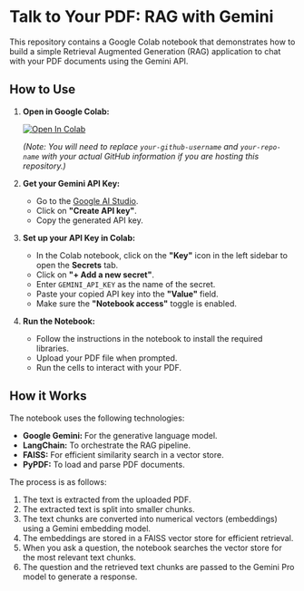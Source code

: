 # Talk to Your PDF: RAG with Gemini

This repository contains a Google Colab notebook that demonstrates how to build a simple Retrieval Augmented Generation (RAG) application to chat with your PDF documents using the Gemini API.

## How to Use

1.  **Open in Google Colab:**

    [![Open In Colab](https://colab.research.google.com/assets/colab-badge.svg)](https://colab.research.google.com/github/your-github-username/your-repo-name/blob/main/RAG_PDF_Intro.ipynb)

    *(Note: You will need to replace `your-github-username` and `your-repo-name` with your actual GitHub information if you are hosting this repository.)*

2.  **Get your Gemini API Key:**

    *   Go to the [Google AI Studio](https://aistudio.google.com/app/apikey).
    *   Click on **"Create API key"**.
    *   Copy the generated API key.

3.  **Set up your API Key in Colab:**

    *   In the Colab notebook, click on the **"Key"** icon in the left sidebar to open the **Secrets** tab.
    *   Click on **"+ Add a new secret"**.
    *   Enter `GEMINI_API_KEY` as the name of the secret.
    *   Paste your copied API key into the **"Value"** field.
    *   Make sure the **"Notebook access"** toggle is enabled.

4.  **Run the Notebook:**

    *   Follow the instructions in the notebook to install the required libraries.
    *   Upload your PDF file when prompted.
    *   Run the cells to interact with your PDF.

## How it Works

The notebook uses the following technologies:

*   **Google Gemini:** For the generative language model.
*   **LangChain:** To orchestrate the RAG pipeline.
*   **FAISS:** For efficient similarity search in a vector store.
*   **PyPDF:** To load and parse PDF documents.

The process is as follows:

1.  The text is extracted from the uploaded PDF.
2.  The extracted text is split into smaller chunks.
3.  The text chunks are converted into numerical vectors (embeddings) using a Gemini embedding model.
4.  The embeddings are stored in a FAISS vector store for efficient retrieval.
5.  When you ask a question, the notebook searches the vector store for the most relevant text chunks.
6.  The question and the retrieved text chunks are passed to the Gemini Pro model to generate a response.
